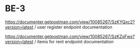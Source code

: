 # BE-3
https://documenter.getpostman.com/view/10085267/SzKYQxc2?version=latest / user register endpoint documentation


https://documenter.getpostman.com/view/10085267/SzKZsFws?version=latest / items for rent endpoint documentation